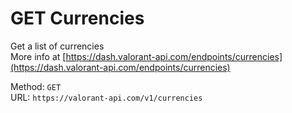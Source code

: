 <!--

This file is automatically generated!
Do not edit it directly!
See https://github.com/techchrism/valorant-api-docs/blob/trunk/contributing.md for more information.

-->

# GET Currencies

Get a list of currencies  
More info at [https://dash.valorant-api.com/endpoints/currencies](https://dash.valorant-api.com/endpoints/currencies)  


Method: `GET`  
URL: `https://valorant-api.com/v1/currencies`  
